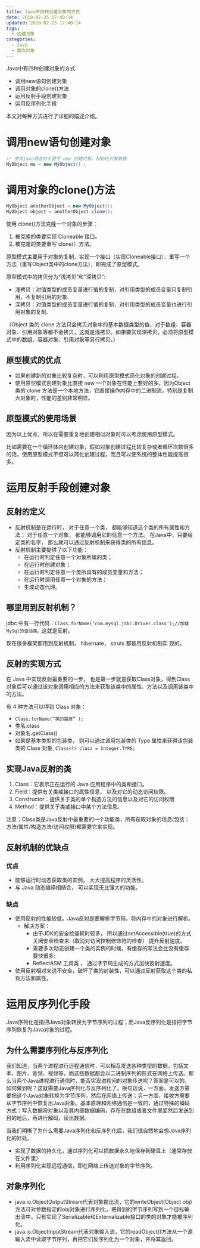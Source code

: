 ```yaml
---
title: Java中四种创建对象的方式
date: 2018-02-25 17:40:14
updated: 2018-02-25 17:40:14
tags:
  - 创建对象
categories: 
  - Java
  - 面向对象
---
```


Java中有四种创建对象的方式

- 调用new语句创建对象
- 调用对象的clone()方法
- 运用反射手段创建对象
- 运用反序列化手段

本文对每种方式进行了详细的描述介绍。

<!-- more -->

# 调用new语句创建对象
```Java
// 使用java语言的关键字 new 创建对象，初始化对象数据　
MyObject mo = new MyObject() ;
```

# 调用对象的clone()方法
```Java
MyObject anotherObject = new MyObject();
MyObject object = anotherObject.clone();
```
使用 clone()方法克隆一个对象的步骤：
1. 被克隆的类要实现 Cloneable 接口。
2. 被克隆的类要重写 clone(）方法。

原型模式主要用于对象的复制，实现一个接口（实现Cloneable接口），重写一个方法（重写Object类中的clone方法），即完成了原型模式。

原型模式中的拷贝分为”浅拷贝”和”深拷贝”:
- 浅拷贝：对值类型的成员变量进行值的复制，对引用类型的成员变量只复制引用，不复制引用的对象.
- 深拷贝：对值类型的成员变量进行值的复制，对引用类型的成员变量也进行引用对象的复制.

（Object 类的 clone 方法只会拷贝对象中的基本数据类型的值，对于数组、容器对象、引用对象等都不会拷贝，这就是浅拷贝。如果要实现深拷贝，必须将原型模式中的数组、容器对象、引用对象等另行拷贝。）

## 原型模式的优点
- 如果创建新的对象比较复杂时，可以利用原型模式简化对象的创建过程。
- 使用原型模式创建对象比直接 new 一个对象在性能上要好的多，因为Object 类的 clone 方法是一个本地方法，它直接操作内存中的二进制流，特别是复制大对象时，性能的差别非常明显。

## 原型模式的使用场景
因为以上优点，所以在需要重复地创建相似对象时可以考虑使用原型模式。

比如需要在一个循环体内创建对象，假如对象创建过程比较复杂或者循环次数很多的话，使用原型模式不但可以简化创建过程，而且可以使系统的整体性能提高很多。

# 运用反射手段创建对象
## 反射的定义
- 反射机制是在运行时， 对于任意一个类， 都能够知道这个类的所有属性和方法； 对于任意一个对象， 都能够调用它的任意一个方法。 在Java中，只要给定类的名字， 那么就可以通过反射机制来获得类的所有信息。
- 反射机制主要提供了以下功能：
    - 在运行时判定任意一个对象所属的类；
    - 在运行时创建对象；
    - 在运行时判定任意一个类所具有的成员变量和方法；
    - 在运行时调用任意一个对象的方法；
    - 生成动态代理。

## 哪里用到反射机制？
jdbc 中有一行代码：`Class.forName(‘com.mysql.jdbc.Driver.class’);//加载MySql的驱动类。`这就是反射。

现在很多框架都用到反射机制， hibernate， struts 都是用反射机制实
现的。

## 反射的实现方式
在 Java 中实现反射最重要的一步， 也是第一步就是获取Class对象，得到Class对象后可以通过该对象调用相应的方法来获取该类中的属性、方法以及调用该类中的方法。

有 4 种方法可以得到 Class 对象：
- `Class.forName(“类的路径” );`
- 类名.class
- 对象名.getClass()
- 如果是基本类型的包装类， 则可以通过调用包装类的 Type 属性来获得该包装类的 Class 对象, `Class<?> clazz = Integer.TYPE;`
## 实现Java反射的类
1. Class：它表示正在运行的 Java 应用程序中的类和接口。
2. Field：提供有关类或接口的属性信息， 以及对它的动态访问权限。
3. Constructor：提供关于类的单个构造方法的信息以及对它的访问权限
4. Method：提供关于类或接口中某个方法信息。

注意：Class类是Java反射中最重要的一个功能类，所有获取对象的信息(包括： 方法/属性/构造方法/访问权限)都需要它来实现。

## 反射机制的优缺点
### 优点
- 能够运行时动态获取类的实例， 大大提高程序的灵活性。
- 与 Java 动态编译相结合， 可以实现无比强大的功能。

### 缺点
- 使用反射的性能较低。Java反射是要解析字节码，将内存中的对象进行解析。
    - 解决方案：
        - 由于JDK的安全检查耗时较多， 所以通过setAccessible(true)的方式关闭安全检查来（取消对访问控制修饰符的检查） 提升反射速度。
        - 需要多次动态创建一个类的实例的时候，有缓存的写法会比没有缓存要快很多:
        - ReflectASM 工具类 ， 通过字节码生成的方式加快反射速度。
- 使用反射相对来说不安全，破坏了类的封装性，可以通过反射获取这个类的私有方法和属性。

# 运用反序列化手段
Java序列化是指把Java对象转换为字节序列的过程；而Java反序列化是指把字节序列恢复为Java对象的过程。

## 为什么需要序列化与反序列化
我们知道，当两个进程进行远程通信时，可以相互发送各种类型的数据，包括文本、图片、音频、视频等，而这些数据都会以二进制序列的形式在网络上传送。那么当两个Java进程进行通信时，能否实现进程间的对象传送呢？答案是可以的。如何做到呢？这就需要Java序列化与反序列化了。换句话说，一方面，发送方需要把这个Java对象转换为字节序列，然后在网络上传送；另一方面，接收方需要从字节序列中恢复出Java对象。基本原理和网络通信是一致的，通过特殊的编码方式：写入数据将对象以及其内部数据编码，存在在数组或者文件里面然后发送到目的地后，再进行解码，读出数据。

当我们明晰了为什么需要Java序列化和反序列化后，我们很自然地会想Java序列化的好处。
- 实现了数据的持久化，通过序列化可以把数据永久地保存到硬盘上（通常存放在文件里）
- 利用序列化实现远程通信，即在网络上传送对象的字节序列。

## 对象序列化
- java.io.ObjectOutputStream代表对象输出流，它的writeObject(Object obj)方法可对参数指定的obj对象进行序列化，把得到的字节序列写到一个目标输出流中。只有实现了Serializable和Externalizable接口的类的对象才能被序列化。
- java.io.ObjectInputStream代表对象输入流，它的readObject()方法从一个源输入流中读取字节序列，再把它们反序列化为一个对象，并将其返回。
